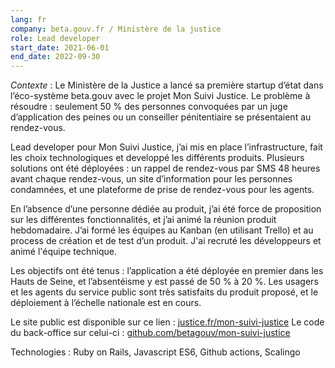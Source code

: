 ```yaml
---
lang: fr
company: beta.gouv.fr / Ministère de la justice
role: Lead developer
start_date: 2021-06-01
end_date: 2022-09-30
---
```


*Contexte* : Le Ministère de la Justice a lancé sa première startup d’état dans l’éco-système beta.gouv avec le projet Mon Suivi Justice. Le problème à résoudre : seulement 50 % des personnes convoquées par un juge d’application des peines ou un conseiller pénitentiaire se présentaient au rendez-vous.

Lead developer pour Mon Suivi Justice, j’ai mis en place l’infrastructure, fait les choix technologiques et developpé les différents produits. Plusieurs solutions ont été déployées : un rappel de rendez-vous par SMS 48 heures avant chaque rendez-vous, un site d’information pour les personnes condamnées, et une plateforme de prise de rendez-vous pour les agents.

En l’absence d’une personne dédiée au produit, j’ai été force de proposition sur les différentes fonctionnalités, et j’ai animé la réunion produit hebdomadaire. J’ai formé les équipes au Kanban (en utilisant Trello) et au process de création et de test d’un produit. J'ai recruté les développeurs et animé l'équipe technique.

Les objectifs ont été tenus : l’application a été déployée en premier dans les Hauts de Seine, et l’absentéisme y est passé de 50 % à 20 %. Les usagers et les agents du service public sont très satisfaits du produit proposé, et le déploiement à l’échelle nationale est en cours.

Le site public est disponible sur ce lien : [justice.fr/mon-suivi-justice](https://www.justice.fr/mon-suivi-justice)
Le code du back-office sur celui-ci : [github.com/betagouv/mon-suivi-justice](https://github.com/betagouv/mon-suivi-justice)

Technologies : Ruby on Rails, Javascript ES6, Github actions, Scalingo